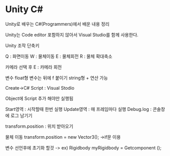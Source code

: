 # Unity C#
Unity로 배우는 C#(Programmers)에서 배운 내용 정리

Unity는 Code editor 포함하지 않아서 Visual Studio를 함께 사용한다.

Unity 조작 단축키

Q : 화면이동
W : 물체이동
E : 물체회전
R : 물체 확대축소

카메라 선택 후 E : 카메라 회전

변수
float형 변수는 뒤에 f 붙이기
string형 + 연산 가능

Create->C# Script : Visual Stodio

Object에 Script 추가 해야만 실행됨 

Start영역 : 시작할때 한번 실행
Update영역 : 매 프레임마다 실행
Debug.log : 콘솔창에 로그 남기기

transform.position : 위치 받아오기

물체 이동
transform.position = new Vector3(); ->if문 이용

변수 선언후에 초기화 할것 -> ex) Rigidbody myRigidbody = Getcomponent <Rigidbody>();
  
  
